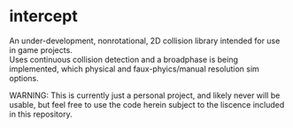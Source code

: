 # intercept

An under-development, nonrotational, 2D collision library intended for use in game projects.  
Uses continuous collision detection and a broadphase is being implemented, which physical and faux-phyics/manual resolution sim options.  

WARNING: This is currently just a personal project, and likely never will be usable, but feel free to use the code herein subject to the liscence included in this repository.
